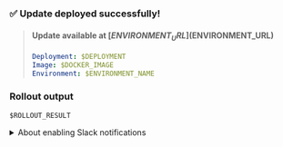 ### ✅ Update deployed successfully!
> #### Update available at [$ENVIRONMENT_URL]($ENVIRONMENT_URL)
> ```yaml
> Deployment: $DEPLOYMENT
> Image: $DOCKER_IMAGE
> Environment: $ENVIRONMENT_NAME
> ```

### Rollout output
```shell
$ROLLOUT_RESULT
```

<details>
  <summary>About enabling Slack notifications</summary>

    #####

    > Slack notifications are a little tricky for organizations without shared secrets. For now, sending the following message
    in Slack should do the trick for getting deployment notifications. 👌

  ```shell
   # Run in whichever Slack channel you need notifications in.

   /github subscribe $GITHUB_REPOSITORY deployments
  ```

</details>
